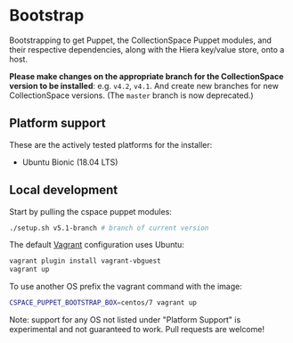 # Bootstrap

Bootstrapping to get Puppet, the CollectionSpace Puppet modules, and their respective dependencies,
along with the Hiera key/value store, onto a host.

**Please make changes on the appropriate branch for the CollectionSpace
version to be installed**: e.g. `v4.2`, `v4.1`. And create new branches
for new CollectionSpace versions. (The `master` branch is now deprecated.)

## Platform support

These are the actively tested platforms for the installer:

- Ubuntu Bionic (18.04 LTS)

## Local development

Start by pulling the cspace puppet modules:

```bash
./setup.sh v5.1-branch # branch of current version
```

The default [Vagrant](#) configuration uses Ubuntu:

```bash
vagrant plugin install vagrant-vbguest
vagrant up
```

To use another OS prefix the vagrant command with the image:

```bash
CSPACE_PUPPET_BOOTSTRAP_BOX=centos/7 vagrant up
```

Note: support for any OS not listed under "Platform Support" is experimental
and not guaranteed to work. Pull requests are welcome!
